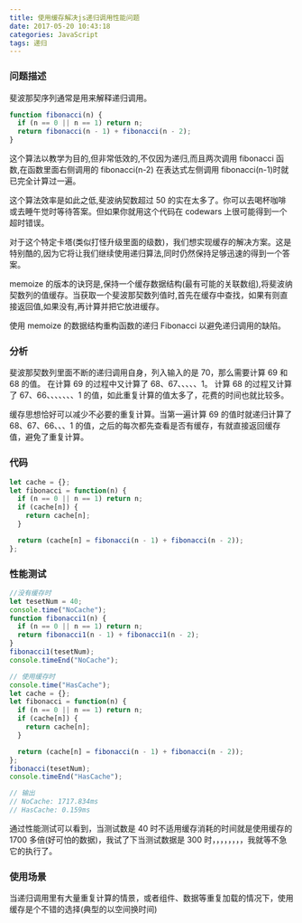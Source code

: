 ```yaml
---
title: 使用缓存解决js递归调用性能问题
date: 2017-05-20 10:43:18
categories: JavaScript
tags: 递归
---
```


### 问题描述

斐波那契序列通常是用来解释递归调用。

```js
function fibonacci(n) {
  if (n == 0 || n == 1) return n;
  return fibonacci(n - 1) + fibonacci(n - 2);
}
```

这个算法以教学为目的,但非常低效的,不仅因为递归,而且两次调用 fibonacci 函数,在函数里面右侧调用的 fibonacci(n-2) 在表达式左侧调用 fibonacci(n-1)时就已完全计算过一遍。

<!--more-->

这个算法效率是如此之低,斐波纳契数超过 50 的实在太多了。你可以去喝杯咖啡或去睡午觉时等待答案。但如果你就用这个代码在 codewars 上很可能得到一个超时错误。

对于这个特定卡塔(类似打怪升级里面的级数)，我们想实现缓存的解决方案。这是特别酷的,因为它将让我们继续使用递归算法,同时仍然保持足够迅速的得到一个答案。

memoize 的版本的诀窍是,保持一个缓存数据结构(最有可能的关联数组),将斐波纳契数列的值缓存。当获取一个斐波那契数列值时,首先在缓存中查找，如果有则直接返回值,如果没有,再计算并把它放进缓存。

使用 memoize 的数据结构重构函数的递归 Fibonacci 以避免递归调用的缺陷。

### 分析

斐波那契数列里面不断的递归调用自身，列入输入的是 70，那么需要计算 69 和 68 的值。
在计算 69 的过程中又计算了 68、67、、、、、1。 计算 68 的过程又计算了 67、66、、、、、、、1 的值，如此重复计算的值太多了，花费的时间也就比较多。

缓存思想恰好可以减少不必要的重复计算。当第一遍计算 69 的值时就递归计算了 68、67、66、、、1 的值，之后的每次都先查看是否有缓存，有就直接返回缓存值，避免了重复计算。

### 代码

```js
let cache = {};
let fibonacci = function(n) {
  if (n == 0 || n == 1) return n;
  if (cache[n]) {
    return cache[n];
  }

  return (cache[n] = fibonacci(n - 1) + fibonacci(n - 2));
};
```

### 性能测试

```js
//没有缓存时
let tesetNum = 40;
console.time("NoCache");
function fibonacci1(n) {
  if (n == 0 || n == 1) return n;
  return fibonacci1(n - 1) + fibonacci1(n - 2);
}
fibonacci1(tesetNum);
console.timeEnd("NoCache");

// 使用缓存时
console.time("HasCache");
let cache = {};
let fibonacci = function(n) {
  if (n == 0 || n == 1) return n;
  if (cache[n]) {
    return cache[n];
  }

  return (cache[n] = fibonacci(n - 1) + fibonacci(n - 2));
};
fibonacci(tesetNum);
console.timeEnd("HasCache");

// 输出
// NoCache: 1717.834ms
// HasCache: 0.159ms
```

通过性能测试可以看到，当测试数是 40 时不适用缓存消耗的时间就是使用缓存的 1700 多倍(好可怕的数据)，我试了下当测试数据是 300 时，，，，，，，，我就等不急它的执行了。

### 使用场景

当递归调用里有大量重复计算的情景，或者组件、数据等重复加载的情况下，使用缓存是个不错的选择(典型的以空间换时间)
